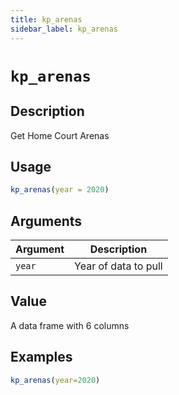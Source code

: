 ```yaml
---
title: kp_arenas
sidebar_label: kp_arenas
---
```

# `kp_arenas`

## Description

Get Home Court Arenas


## Usage

```r
kp_arenas(year = 2020)
```


## Arguments

Argument      |Description
------------- |----------------
`year`     |     Year of data to pull


## Value

A data frame with 6 columns

## Examples

```r
kp_arenas(year=2020)
```


